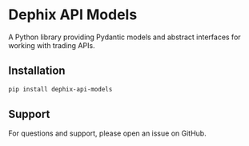 # Dephix API Models

A Python library providing Pydantic models and abstract interfaces for working with trading APIs.

## Installation

```bash
pip install dephix-api-models
```

## Support

For questions and support, please open an issue on GitHub.
